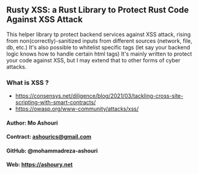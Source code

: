 ## Rusty XSS: a Rust Library to Protect Rust Code Against XSS Attack


This helper library tp protect backend services against XSS attack, rising from non(correctly)-sanitized inputs from different sources (network, file, db, etc.)
It's also possible to whitelist specific tags (let say your backend logic knows how to handle certain html tags)
It's mainly written to protect your code against XSS, but I may extend that to other forms of cyber attacks.

### What is XSS ?
 - https://consensys.net/diligence/blog/2021/03/tackling-cross-site-scripting-with-smart-contracts/
  - https://owasp.org/www-community/attacks/xss/
           

#### Author: Mo Ashouri
#### Contract: ashourics@gmail.com
#### GitHub: @mohammadreza-ashouri
#### Web: https://ashoury.net
